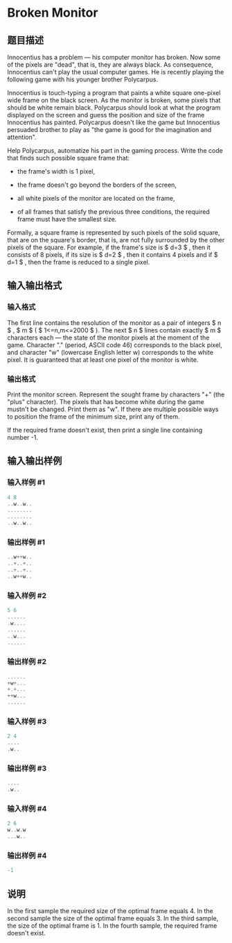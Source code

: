 # Broken Monitor

## 题目描述

Innocentius has a problem — his computer monitor has broken. Now some of the pixels are "dead", that is, they are always black. As consequence, Innocentius can't play the usual computer games. He is recently playing the following game with his younger brother Polycarpus.

Innocentius is touch-typing a program that paints a white square one-pixel wide frame on the black screen. As the monitor is broken, some pixels that should be white remain black. Polycarpus should look at what the program displayed on the screen and guess the position and size of the frame Innocentius has painted. Polycarpus doesn't like the game but Innocentius persuaded brother to play as "the game is good for the imagination and attention".

Help Polycarpus, automatize his part in the gaming process. Write the code that finds such possible square frame that:

- the frame's width is 1 pixel,

- the frame doesn't go beyond the borders of the screen,

- all white pixels of the monitor are located on the frame,

- of all frames that satisfy the previous three conditions, the required frame must have the smallest size.

Formally, a square frame is represented by such pixels of the solid square, that are on the square's border, that is, are not fully surrounded by the other pixels of the square. For example, if the frame's size is $ d=3 $ , then it consists of 8 pixels, if its size is $ d=2 $ , then it contains 4 pixels and if $ d=1 $ , then the frame is reduced to a single pixel.

## 输入输出格式

### 输入格式

The first line contains the resolution of the monitor as a pair of integers $ n $ , $ m $ ( $ 1<=n,m<=2000 $ ). The next $ n $ lines contain exactly $ m $ characters each — the state of the monitor pixels at the moment of the game. Character "." (period, ASCII code 46) corresponds to the black pixel, and character "w" (lowercase English letter w) corresponds to the white pixel. It is guaranteed that at least one pixel of the monitor is white.

### 输出格式

Print the monitor screen. Represent the sought frame by characters "+" (the "plus" character). The pixels that has become white during the game mustn't be changed. Print them as "w". If there are multiple possible ways to position the frame of the minimum size, print any of them.

If the required frame doesn't exist, then print a single line containing number -1.

## 输入输出样例

### 输入样例 #1

```cpp
4 8
..w..w..
........
........
..w..w..

```
### 输出样例 #1

```cpp
..w++w..
..+..+..
..+..+..
..w++w..

```
### 输入样例 #2

```cpp
5 6
......
.w....
......
..w...
......

```
### 输出样例 #2

```cpp
......
+w+...
+.+...
++w...
......

```
### 输入样例 #3

```cpp
2 4
....
.w..

```
### 输出样例 #3

```cpp
....
.w..

```
### 输入样例 #4

```cpp
2 6
w..w.w
...w..

```
### 输出样例 #4

```cpp
-1

```
## 说明

In the first sample the required size of the optimal frame equals 4. In the second sample the size of the optimal frame equals 3. In the third sample, the size of the optimal frame is 1. In the fourth sample, the required frame doesn't exist.

